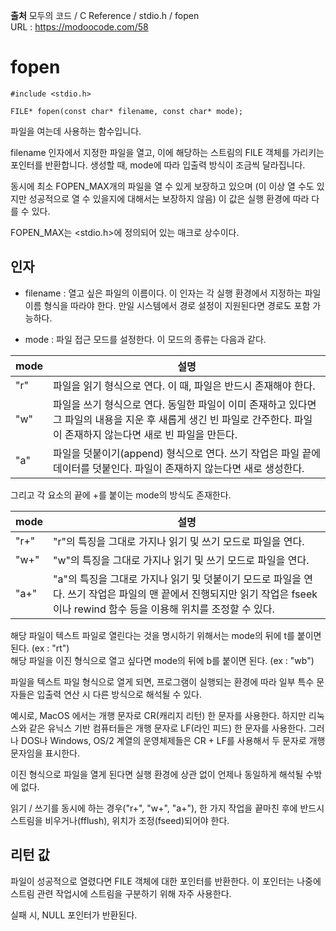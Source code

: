 **출처**
모두의 코드 / C Reference / stdio.h / fopen  
URL : https://modoocode.com/58  
  
# fopen
  
    #include <stdio.h>

    FILE* fopen(const char* filename, const char* mode);

파일을 여는데 사용하는 함수입니다.  
  
filename 인자에서 지정한 파일을 열고, 이에 해당하는 스트림의 FILE 객체를 가리키는 포인터를 반환합니다. 생성할 때, mode에 따라 입출력 방식이 조금씩 달라집니다.  
  
동시에 최소 FOPEN_MAX개의 파일을 열 수 있게 보장하고 있으며 (이 이상 열 수도 있지만 성공적으로 열 수 있을지에 대해서는 보장하지 않음) 이 값은 실행 환경에 따라 다를 수 있다.  
  
FOPEN_MAX는 <stdio.h>에 정의되어 있는 매크로 상수이다.  
  
## 인자

- filename : 열고 싶은 파일의 이름이다. 이 인자는 각 실행 환경에서 지정하는 파일 이름 형식을 따라야 한다. 만일 시스템에서 경로 설정이 지원된다면 경로도 포함 가능하다.  
  
- mode : 파일 접근 모드를 설정한다. 이 모드의 종류는 다음과 같다.  
  
mode | 설명
-----|------
"r" | 파일을 읽기 형식으로 연다. 이 때, 파일은 반드시 존재해야 한다.
"w" | 파일을 쓰기 형식으로 연다. 동일한 파일이 이미 존재하고 있다면 그 파일의 내용을 지운 후 새롭게 생긴 빈 파일로 간주한다. 파일이 존재하지 않는다면 새로 빈 파일을 만든다.
"a" | 파일을 덧붙이기(append) 형식으로 연다. 쓰기 작업은 파일 끝에 데이터를 덧붙인다. 파일이 존재하지 않는다면 새로 생성한다.
  
그리고 각 요소의 끝에 +를 붙이는 mode의 방식도 존재한다.  
  
mode | 설명
-----|-----
"r+" | "r"의 특징을 그대로 가지나 읽기 및 쓰기 모드로 파일을 연다.
"w+" | "w"의 특징을 그대로 가지나 읽기 및 쓰기 모드로 파일을 연다.
"a+" | "a"의 특징을 그대로 가지나 읽기 및 덧붙이기 모드로 파일을 연다. 쓰기 작업은 파일의 맨 끝에서 진행되지만 읽기 작업은 fseek이나 rewind 함수 등을 이용해 위치를 조정할 수 있다.

해당 파일이 텍스트 파일로 열린다는 것을 명시하기 위해서는 mode의 뒤에 t를 붙이면 된다. (ex : "rt")  
해당 파일을 이진 형식으로 열고 싶다면 mode의 뒤에 b를 붙이면 된다. (ex : "wb")  
  
파일을 텍스트 파일 형식으로 열게 되면, 프로그램이 실행되는 환경에 따라 일부 특수 문자들은 입출력 연산 시 다른 방식으로 해석될 수 있다.  
  
예시로, MacOS 에서는 개행 문자로 CR(캐리지 리턴) 한 문자를 사용한다. 하지만 리눅스와 같은 유닉스 기반 컴퓨터들은 개행 문자로 LF(라인 피드) 한 문자를 사용한다. 그러나 DOS나 Windows, OS/2 계열의 운영체제들은 CR + LF를 사용해서 두 문자로 개행 문자임을 표시한다.  
  
이진 형식으로 파일을 열게 된다면 실행 환경에 상관 없이 언제나 동일하게 해석될 수밖에 없다.  
  
읽기 / 쓰기를 동시에 하는 경우("r+", "w+", "a+"), 한 가지 작업을 끝마친 후에 반드시 스트림을 비우거나(fflush), 위치가 조정(fseed)되어야 한다.  
  
## 리턴 값

파일이 성공적으로 열렸다면 FILE 객체에 대한 포인터를 반환한다. 이 포인터는 나중에 스트림 관련 작업시에 스트림을 구분하기 위해 자주 사용한다.  
  
실패 시, NULL 포인터가 반환된다.  